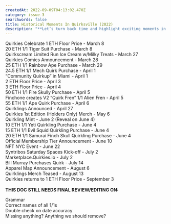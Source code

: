 ```yaml
---
createdAt: 2022-09-09T04:13:02.470Z
category: issue-3
searchwords: false
title: Historical Moments In Quirksville (2022)
description: "**Let’s turn back time and highlight exciting moments in Quirksville!**"
---
```

Quirkies Celebrate 1 ETH Floor Price - March 8\
20 ETH 1/1 Tiger Suit Purchase - March 8\
Quirkscream Limited Run Ice Cream w/Milky Treats - March 27\
Quirkies Comics Announcement - March 28\
25 ETH 1/1 Rainbow Ape Purchase - March 29\
24.5 ETH 1/1 Mech Quirk Purchase - April 1\
“Community Quirkup” in Miami - April 1\
2 ETH Floor Price - April 3\
3 ETH Floor Price - April 4\
50 ETH 1/1 Fire Skully Purchase - April 5\
Finchone creates V2 “Quirk Fren” 1/1 Alien Fren - April 5\
55 ETH 1/1 Ape Quirk Purchase - April 6\
Quirklings Announced - April 27\
Quirkies 1st Edition (Holders Only) Merch - May 6\
Quirkling Mint - June 2 (Reveal on June 4)\
10 ETH 1/1 Yeti Quirkling Purchase - June 4\
15 ETH 1/1 Evil Squid Quirkling Purchase - June 4\
20 ETH 1/1 Samurai Finch Skull Quirkling Purchase - June 4\
Official Membership Tier Announcement - June 10\
NFT NYC Event - June 22\
Syntribos Saturday Spaces Kick-off - July 2\
Marketplace.Quirkies.io - July 2\
Bill Murray Purchases Quirk - July 14\
Apparel Map Announcement - August 6\
Quirklings Merch Teased - August 13\
Quirkies returns to 1 ETH Floor Price - September 3\
\
**THIS DOC STILL NEEDS FINAL REVIEW/EDITING ON:**

Grammar\
Correct names of all 1/1s\
Double check on date accuracy\
Missing anything? Anything we should remove?